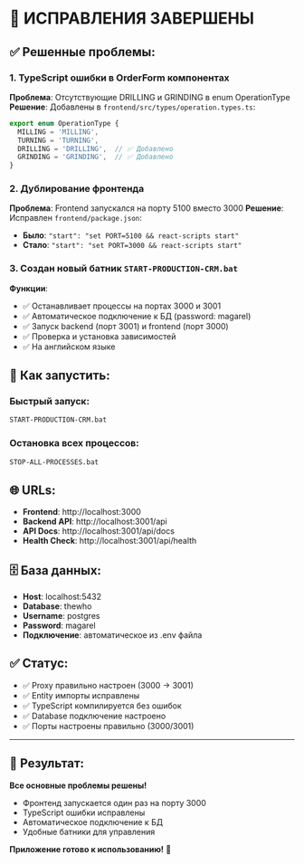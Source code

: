 # 🔧 ИСПРАВЛЕНИЯ ЗАВЕРШЕНЫ

## ✅ Решенные проблемы:

### 1. **TypeScript ошибки** в OrderForm компонентах
**Проблема**: Отсутствующие DRILLING и GRINDING в enum OperationType
**Решение**: Добавлены в `frontend/src/types/operation.types.ts`:
```typescript
export enum OperationType {
  MILLING = 'MILLING',
  TURNING = 'TURNING',
  DRILLING = 'DRILLING',  // ✅ Добавлено
  GRINDING = 'GRINDING',  // ✅ Добавлено
}
```

### 2. **Дублирование фронтенда**
**Проблема**: Frontend запускался на порту 5100 вместо 3000
**Решение**: Исправлен `frontend/package.json`:
- **Было**: `"start": "set PORT=5100 && react-scripts start"`
- **Стало**: `"start": "set PORT=3000 && react-scripts start"`

### 3. **Создан новый батник** `START-PRODUCTION-CRM.bat`
**Функции**:
- ✅ Останавливает процессы на портах 3000 и 3001 
- ✅ Автоматическое подключение к БД (password: magarel)
- ✅ Запуск backend (порт 3001) и frontend (порт 3000)
- ✅ Проверка и установка зависимостей
- ✅ На английском языке

## 🚀 Как запустить:

### Быстрый запуск:
```bash
START-PRODUCTION-CRM.bat
```

### Остановка всех процессов:
```bash
STOP-ALL-PROCESSES.bat
```

## 🌐 URLs:
- **Frontend**: http://localhost:3000
- **Backend API**: http://localhost:3001/api
- **API Docs**: http://localhost:3001/api/docs
- **Health Check**: http://localhost:3001/api/health

## 🗄️ База данных:
- **Host**: localhost:5432
- **Database**: thewho
- **Username**: postgres  
- **Password**: magarel
- **Подключение**: автоматическое из .env файла

## ✅ Статус:
- ✅ Proxy правильно настроен (3000 → 3001)
- ✅ Entity импорты исправлены 
- ✅ TypeScript компилируется без ошибок
- ✅ Database подключение настроено
- ✅ Порты настроены правильно (3000/3001)

---

## 🎯 Результат:
**Все основные проблемы решены!** 
- Фронтенд запускается один раз на порту 3000
- TypeScript ошибки исправлены
- Автоматическое подключение к БД
- Удобные батники для управления

**Приложение готово к использованию!** 🎉
